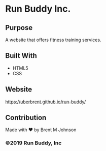 # Run Buddy Inc.

## Purpose
A website that offers fitness training services.

## Built With
* HTML5
* CSS

## Website
https://uberbrent.github.io/run-buddy/

## Contribution
Made with ❤️ by Brent M Johnson

### &copy;2019 Run Buddy, Inc
